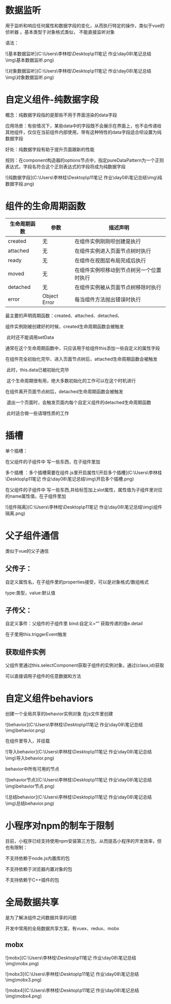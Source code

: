 # 数据监听

用于监听和响应任何属性和数据字段的变化，从而执行特定的操作，类似于vue的侦听器  。基本类型于对象格式类似， 不能直接监听对象

语法：

![基本数据监听](C:\Users\李林桂\Desktop\p11笔记 作业\day08\笔记总结\img\基本数据监听.png)

![对象数据监听](C:\Users\李林桂\Desktop\p11笔记 作业\day08\笔记总结\img\对象数据监听.png)

# 自定义组件-纯数据字段

概念：纯数据字段指的是那些不用于界面渲染的data字段

应用场景：有些情况下，某些data中的字段既不会展示在界面上，也不会传递给其他组件，仅仅在当前组件内部使用，带有这种特性的data字段适合呗设置为纯数据字段

好处：纯数据字段有助于提升页面跟新的性能

规则：在component构造器的options节点中，指定pureDataPattern为一个正则表达式，字段名符合这个正则表达式的字段将成为纯数据字段

![纯数据字段](C:\Users\李林桂\Desktop\p11笔记 作业\day08\笔记总结\img\纯数据字段.png)

# 组件的生命周期函数

| 生命周期函数 | 参数         | 描述声明                                 |
| ------------ | ------------ | ---------------------------------------- |
| created      | 无           | 在组件实例刚刚呗创建是执行               |
| attached     | 无           | 在组件实例进入页面节点树时执行           |
| ready        | 无           | 在组件在视图层布局完成后执行             |
| moved        | 无           | 在组件实例呗移动到节点树另一个位置时执行 |
| detached     | 无           | 在组件实例被从页面节点树移除时执行       |
| error        | Object Error | 每当组件方法抛出错误时执行               |

最主要的声明周期函数：created、attached、detached、

组件实例刚被创建好的时候，created生命周期函数会被触发

​	此时还不能调用setData

​	通常在这个生命周期函数中，只应该用于给组件this添加一些自定义的属性字段

在组件完全初始化完毕、进入页面节点树后，attached生命周期函数会被触发

​	此时，this.data已被初始化完毕

​	这个生命周期很有用，绝大多数初始化的工作可以在这个时机进行

在组件离开页面节点树后，detached生命周期函数会被触发

​	退出一个页面时，会触发页面内每个自定义组件的detached生命周期函数

​	此时适合做一些请理性质的工作

# 插槽

单个插槽：

在父组件的子组件中  写一些东西，在子组件里加<slot></slot>

多个插槽 ：多个插槽需要在组件.js里开启属性![开启多个插槽](C:\Users\李林桂\Desktop\p11笔记 作业\day08\笔记总结\img\开启多个插槽.png)

在父组件的子组件中  写一些东西,并给标签加上slot属性，属性值为子组件里对应的name属性值，在子组件里加<slot name='a'></slot>



![组件隔离](C:\Users\李林桂\Desktop\p11笔记 作业\day08\笔记总结\img\组件隔离.png)

# 父子组件通信

类似于vue的父子通信

## 父传子：

自定义属性名，在子组件里的properties接受，可以是对象格式/数组格式

type:类型，value:默认值

## 子传父：

自定义事件：父组件的子组件里  bind:自定义=“”    获取传递的值e.detail

在子里用this.triggerEvent触发  

## 获取组件实例

父组件里通过this.selectComponent获取子组件的实例对象，通过(class,id)获取

可以直接调用子组件的任意数据和方法

# 自定义组件behaviors

创建一个全局共享的behavior实例对象 在js文件里创建

![behavior](C:\Users\李林桂\Desktop\p11笔记 作业\day08\笔记总结\img\behavior.png)

在组件里导入，并挂载

![导入behavior](C:\Users\李林桂\Desktop\p11笔记 作业\day08\笔记总结\img\导入behavior.png)

behavior中所有可用的节点

![behavior节点](C:\Users\李林桂\Desktop\p11笔记 作业\day08\笔记总结\img\behavior节点.png)

![总结behavior](C:\Users\李林桂\Desktop\p11笔记 作业\day08\笔记总结\img\总结behavior.png)

# 小程序对npm的制车于限制

目前，小程序已经支持使用npm安装第三方包，从而提高小程序的开发效率，但也有限制：

不支持依赖于node.js内置库的包

不支持依赖于浏览器内置对象的包

不支持依赖于C++插件的包

# 全局数据共享

是为了解决组件之间数据共享的问题

开发中常用的全局数据共享方案，有vuex、redux、mobx

## mobx

![mobx](C:\Users\李林桂\Desktop\p11笔记 作业\day08\笔记总结\img\mobx.png)

![mobx3](C:\Users\李林桂\Desktop\p11笔记 作业\day08\笔记总结\img\mobx3.png)

![mobx4](C:\Users\李林桂\Desktop\p11笔记 作业\day08\笔记总结\img\mobx4.png)
